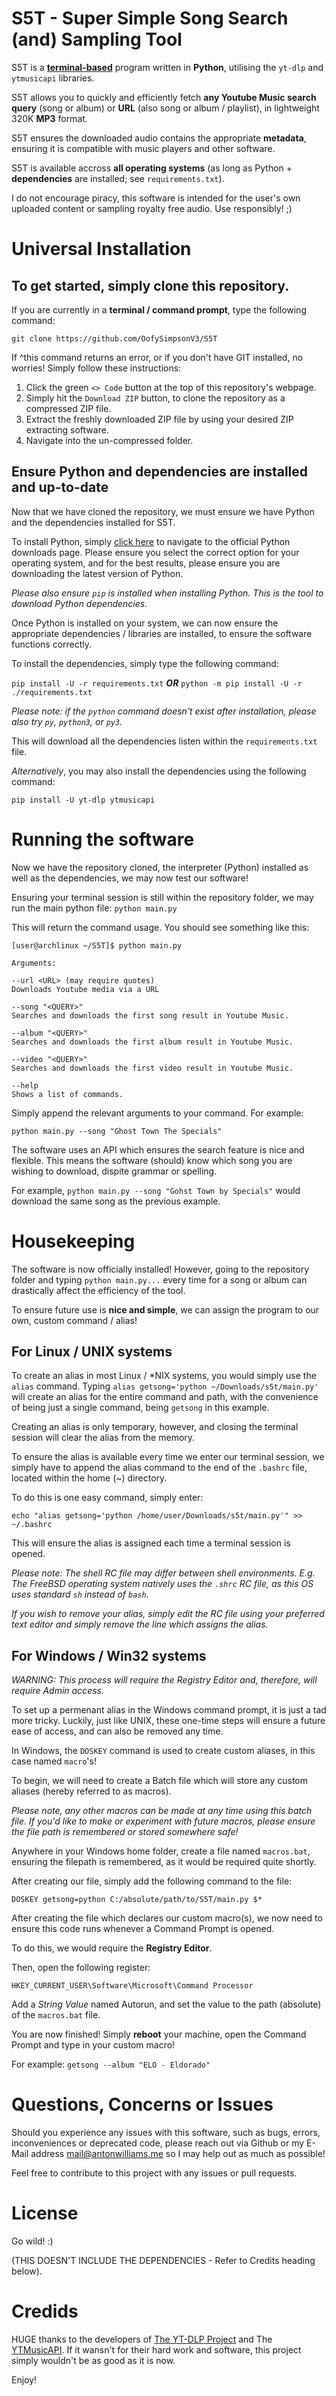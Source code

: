 # S5T - Super Simple Song Search (and) Sampling Tool

S5T is a **<ins>terminal-based</ins>** program written in **Python**, utilising the `yt-dlp` and `ytmusicapi` libraries. 

S5T allows you to quickly and efficiently fetch **any Youtube Music search query** (song or album) or **URL** (also song or album / playlist), in lightweight 320K **MP3** format.

S5T ensures the downloaded audio contains the appropriate **metadata**, ensuring it is compatible with music players and other software.

S5T is available accross **all operating systems** (as long as Python + **dependencies** are installed; see `requirements.txt`).

I do not encourage piracy, this software is intended for the user's own uploaded content or sampling royalty free audio. Use responsibly! ;)

# Universal Installation
## To get started, simply **clone this repository**.
If you are currently in a **terminal / command prompt**, type the following command:

```git clone https://github.com/OofySimpsonV3/S5T```

If ^this command returns an error, or if you don't have GIT installed, no worries! Simply follow these instructions:

1. Click the green `<> Code` button at the top of this repository's webpage.
2. Simply hit the `Download ZIP` button, to clone the repository as a compressed ZIP file.
3. Extract the freshly downloaded ZIP file by using your desired ZIP extracting software.
4. Navigate into the un-compressed folder.

## Ensure Python and dependencies are installed and up-to-date
Now that we have cloned the repository, we must ensure we have Python and the dependencies installed for S5T.

To install Python, simply [click here](https://www.python.org/downloads/) to navigate to the official Python downloads page. Please ensure you select the correct option for your operating system, and for the best results, please ensure you are downloading the latest version of Python.

*Please also ensure `pip` is installed when installing Python. This is the tool to download Python dependencies.*

Once Python is installed on your system, we can now ensure the appropriate dependencies / libraries are installed, to ensure the software functions correctly.

To install the dependencies, simply type the following command:

`pip install -U -r requirements.txt` ***OR*** `python -m pip install -U -r ./requirements.txt`

*Please note: if the `python` command doesn't exist after installation, please also try `py`, `python3`, or `py3`.*

This will download all the dependencies listen within the `requirements.txt` file.

*Alternatively*, you may also install the dependencies using the following command:

```pip install -U yt-dlp ytmusicapi```

# Running the software

Now we have the repository cloned, the interpreter (Python) installed as well as the dependencies, we may now test our software!

Ensuring your terminal session is still within the repository folder, we may run the main python file:
```python main.py```

This will return the command usage. You should see something like this: 

```
[user@archlinux ~/S5T]$ python main.py

Arguments:

--url <URL> (may require quotes)
Downloads Youtube media via a URL

--song "<QUERY>"
Searches and downloads the first song result in Youtube Music.

--album "<QUERY>"
Searches and downloads the first album result in Youtube Music.

--video "<QUERY>"
Searches and downloads the first video result in Youtube Music.

--help
Shows a list of commands.
```

Simply append the relevant arguments to your command. For example:

```python main.py --song "Ghost Town The Specials"```

The software uses an API which ensures the search feature is nice and flexible. This means the software (should) know which song you are wishing to download, dispite grammar or spelling.

For example, `python main.py --song "Gohst Town by Specials"` would download the same song as the previous example.

# Housekeeping
The software is now officially installed! However, going to the repository folder and typing `python main.py...` every time for a song or album can drastically affect the efficiency of the tool.

To ensure future use is **nice and simple**, we can assign the program to our own, custom command / alias!

## For Linux / UNIX systems
To create an alias in most Linux / *NIX systems, you would simply use the `alias` command.
Typing `alias getsong='python ~/Downloads/s5t/main.py'` will create an alias for the entire command and path, with the convenience of being just a single command, being `getsong` in this example.

Creating an alias is only temporary, however, and closing the terminal session will clear the alias from the memory.

To ensure the alias is available every time we enter our terminal session, we simply have to append the alias command to the end of the `.bashrc` file, located within the home (~) directory.

To do this is one easy command, simply enter:

```echo "alias getsong='python /home/user/Downloads/s5t/main.py'" >> ~/.bashrc```

This will ensure the alias is assigned each time a terminal session is opened.

*Please note: The shell RC file may differ between shell environments. E.g. The FreeBSD operating system natively uses the `.shrc` RC file, as this OS uses standard `sh` instead of `bash`.*

*If you wish to remove your alias, simply edit the RC file using your preferred text editor and simply remove the line which assigns the alias.*

## For Windows / Win32 systems

*WARNING: This process will require the Registry Editor and, therefore, will require Admin access.*

To set up a permenant alias in the Windows command prompt, it is just a tad more tricky.
Luckily, just like UNIX, these one-time steps will ensure a future ease of access, and can also be removed any time.

In Windows, the `DOSKEY` command is used to create custom aliases, in this case named `macro`'s!

To begin, we will need to create a Batch file which will store any custom aliases (hereby referred to as macros).

*Please note, any other macros can be made at any time using this batch file. If you'd like to make or experiment with future macros, please ensure the file path is remembered or stored somewhere safe!*

Anywhere in your Windows home folder, create a file named `macros.bat`, ensuring the filepath is remembered, as it would be required quite shortly.

After creating our file, simply add the following command to the file:

```DOSKEY getsong=python C:/absolute/path/to/S5T/main.py $*```

After creating the file which declares our custom macro(s), we now need to ensure this code runs whenever a Command Prompt is opened.

To do this, we would require the **Registry Editor**.

Then, open the following register:

`HKEY_CURRENT_USER\Software\Microsoft\Command Processor`

Add a *String Value* named Autorun, and set the value to the path (absolute) of the `macros.bat` file.

You are now finished! Simply **reboot** your machine, open the Command Prompt and type in your custom macro!

For example: ```getsong --album "ELO - Eldorado"```

# Questions, Concerns or Issues
Should you experience any issues with this software, such as bugs, errors, inconveniences or deprecated code, please reach out via Github or my E-Mail address [mail@antonwilliams.me](mailto:mail@antonwilliams.me) so I may help out as much as possible!

Feel free to contribute to this project with any issues or pull requests.

# License
Go wild! :) 

(THIS DOESN'T INCLUDE THE DEPENDENCIES - Refer to Credits heading below).

# Credids
HUGE thanks to the developers of [The YT-DLP Project](https://github.com/yt-dlp/yt-dlp) and The [YTMusicAPI](https://pypi.org/project/ytmusicapi/). If it wansn't for their hard work and software, this project simply wouldn't be as good as it is now.

Enjoy!
